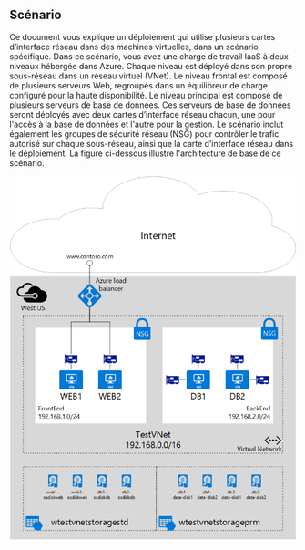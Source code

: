 ## <a name="scenario"></a>Scénario
Ce document vous explique un déploiement qui utilise plusieurs cartes d’interface réseau dans des machines virtuelles, dans un scénario spécifique. Dans ce scénario, vous avez une charge de travail IaaS à deux niveaux hébergée dans Azure. Chaque niveau est déployé dans son propre sous-réseau dans un réseau virtuel (VNet). Le niveau frontal est composé de plusieurs serveurs Web, regroupés dans un équilibreur de charge configuré pour la haute disponibilité. Le niveau principal est composé de plusieurs serveurs de base de données. Ces serveurs de base de données seront déployés avec deux cartes d’interface réseau chacun, une pour l'accès à la base de données et l'autre pour la gestion. Le scénario inclut également les groupes de sécurité réseau (NSG) pour contrôler le trafic autorisé sur chaque sous-réseau, ainsi que la carte d’interface réseau dans le déploiement. La figure ci-dessous illustre l'architecture de base de ce scénario.  

![Scénario à cartes d’interface réseau multiples](./media/virtual-network-deploy-multinic-scenario-include/Figure1.png)



<!--HONumber=Nov16_HO3-->


